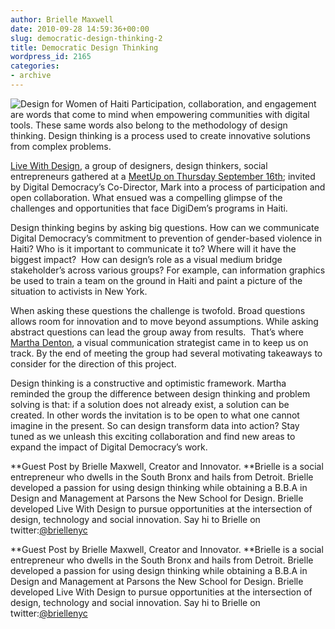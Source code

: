 ```yaml
---
author: Brielle Maxwell
date: 2010-09-28 14:59:36+00:00
slug: democratic-design-thinking-2
title: Democratic Design Thinking
wordpress_id: 2165
categories:
- archive
---
```

![Design for Women of Haiti](https://www.livewithdesign.org/collaboration4haitiweb1.jpg)
Participation, collaboration, and engagement are words that come to mind when empowering communities with digital tools. These same words also belong to the methodology of design thinking. Design thinking is a process used to create innovative solutions from complex problems.

[Live With Design](http://www.livewithdesign.org/), a group of designers, design thinkers, social entrepreneurs gathered at a [MeetUp on Thursday September 16th](http://www.meetup.com/livewithdesign/); invited by Digital Democracy’s Co-Director, Mark into a process of participation and open collaboration. What ensued was a compelling glimpse of the challenges and opportunities that face DigiDem’s programs in Haiti.

Design thinking begins by asking big questions. How can we communicate Digital Democracy’s commitment to prevention of gender-based violence in Haiti? Who is it important to communicate it to? Where will it have the biggest impact?  How can design’s role as a visual medium bridge stakeholder’s across various groups? For example, can information graphics be used to train a team on the ground in Haiti and paint a picture of the situation to activists in New York.

When asking these questions the challenge is twofold. Broad questions allows room for innovation and to move beyond assumptions. While asking abstract questions can lead the group away from results.  That’s where [Martha Denton](http://www.marthadenton.com/), a visual communication strategist came in to keep us on track. By the end of meeting the group had several motivating takeaways to consider for the direction of this project.

Design thinking is a constructive and optimistic framework. Martha reminded the group the difference between design thinking and problem solving is that: if a solution does not already exist, a solution can be created. In other words the invitation is to be open to what one cannot imagine in the present. So can design transform data into action? Stay tuned as we unleash this exciting collaboration and find new areas to expand the impact of Digital Democracy’s work.

**Guest Post by Brielle Maxwell, Creator and Innovator. **Brielle is a social entrepreneur who dwells in the South Bronx and hails from Detroit. Brielle developed a passion for using design thinking while obtaining a B.B.A in Design and Management at Parsons the New School for Design. Brielle developed Live With Design to pursue opportunities at the intersection of design, technology and social innovation. Say hi to Brielle on twitter:[@briellenyc][5]


 [5]: http://www.twitter.com/briellenyc
**Guest Post by Brielle Maxwell, Creator and Innovator. **Brielle is a social entrepreneur who dwells in the South Bronx and hails from Detroit. Brielle developed a passion for using design thinking while obtaining a B.B.A in Design and Management at Parsons the New School for Design. Brielle developed Live With Design to pursue opportunities at the intersection of design, technology and social innovation. Say hi to Brielle on twitter:[@briellenyc](http://www.twitter.com/briellenyc)
